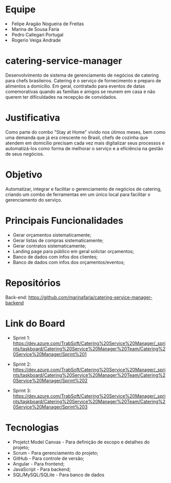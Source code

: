 # Equipe

</ul>
<li>Felipe Aragão Nogueira de Freitas </li>
<li>Marina de Sousa Faria</li>
<li>Pedro Callegari Portugal</li>
<li>Rogerio Veiga Andrade</li>
</ul>

# catering-service-manager
Desenvolvimento de sistema de gerenciamento de negócios de catering para chefs brasileiros. Catering é o serviço de fornecimento e preparo de alimentos a domicílio. Em geral, contratado para eventos de datas comemorativas quando as famílias e amigos se reunem em casa e não querem ter dificuldades na recepção de convidados. 

# Justificativa
Como parte do combo "Stay at Home" vivido nos útimos meses, bem como uma demanda que já era crescente no Brasil, chefs de cozinha que atendem em domicílio precisam cada vez mais digitalizar seus processos e automatizá-los como forma de melhorar o serviço e a eficiẽncia na gestão de seus negócios. 

# Objetivo
Automatizar, integrar e facilitar o gerenciamento de negócios de catering, criando um combo de ferramentas em um único local para facilitar o gerenciamento do serviço. 

# Principais Funcionalidades

<ul>
<li>Gerar orçamentos sistematicamente;</li>
<li>Gerar listas de compras sistematicamente;</li>
<li>Gerar contratos sistematicamente;</li>
<li>Landing page para público em geral solictar orçamentos;</li>
<li>Banco de dados com infos dos clientes;</li>
<li>Banco de dados com infos dos orçamentos/eventos;</li>
</ul>

# Repositórios
Back-end: https://github.com/marinafaria/catering-service-manager-backend

# Link do Board

- Sprint 1: https://dev.azure.com/TrabSoft/Catering%20Service%20Manager/_sprints/taskboard/Catering%20Service%20Manager%20Team/Catering%20Service%20Manager/Sprint%201

- Sprint 2: https://dev.azure.com/TrabSoft/Catering%20Service%20Manager/_sprints/taskboard/Catering%20Service%20Manager%20Team/Catering%20Service%20Manager/Sprint%202

- Sprint 3: https://dev.azure.com/TrabSoft/Catering%20Service%20Manager/_sprints/taskboard/Catering%20Service%20Manager%20Team/Catering%20Service%20Manager/Sprint%203

# Tecnologias

<ul>
<li>Projetct Model Canvas - Para definição de escopo e detalhes do projeto;</li>
<li>Scrum - Para gerenciamento do projeto;</li>
<li>GitHub - Para controle de versão;</li>
<li>Angular - Para frontend;</li>
<li>JavaScript - Para backend;</li>
<li>SQL/MySQL/SQLite - Para banco de dados</li>
</ul>

